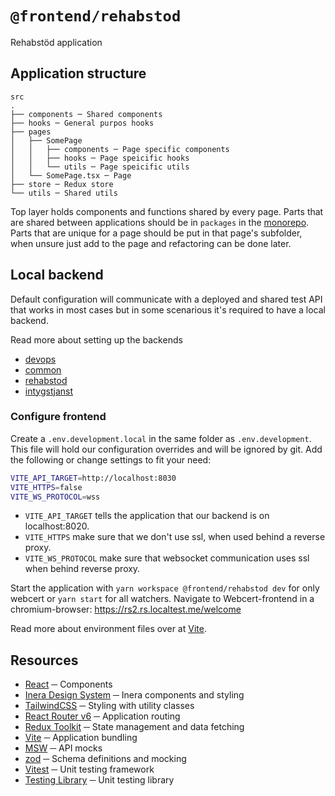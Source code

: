 # `@frontend/rehabstod`

Rehabstöd application

## Application structure

```text
src
.
├── components ─ Shared components
├── hooks ─ General purpos hooks
├── pages
│   ├── SomePage
│   │   ├── components ─ Page specific components
│   │   ├── hooks ─ Page speicific hooks
│   │   └── utils ─ Page speicific utils
│   └── SomePage.tsx ─ Page
├── store ─ Redux store
└── utils ─ Shared utils
```

Top layer holds components and functions shared by every page. Parts that are shared between applications should be in `packages` in the [monorepo](/README.md#repository-structure). Parts that are unique for a page should be put in that page's subfolder, when unsure just add to the page and refactoring can be done later.

## Local backend

Default configuration will communicate with a deployed and shared test API that works in most cases but in some scenarious it's required to have a local backend.

Read more about setting up the backends

- [devops](https://github.com/sklintyg/devops)
- [common](https://github.com/sklintyg/common)
- [rehabstod](https://github.com/sklintyg/rehabstod)
- [intygstjanst](https://github.com/sklintyg/intygstjanst)

### Configure frontend

Create a `.env.development.local` in the same folder as `.env.development`. This file will hold our configuration overrides and will be ignored by git. Add the following or change settings to fit your need:

```bash
VITE_API_TARGET=http://localhost:8030
VITE_HTTPS=false
VITE_WS_PROTOCOL=wss
```

- `VITE_API_TARGET` tells the application that our backend is on localhost:8020.
- `VITE_HTTPS` make sure that we don't use ssl, when used behind a reverse proxy.
- `VITE_WS_PROTOCOL` make sure that websocket communication uses ssl when behind reverse proxy.

Start the application with `yarn workspace @frontend/rehabstod dev` for only webcert or `yarn start` for all watchers. Navigate to Webcert-frontend in a chromium-browser: <https://rs2.rs.localtest.me/welcome>

Read more about environment files over at [Vite](https://vitejs.dev/guide/env-and-mode.html#env-files).

## Resources

- [React](https://react.dev/) ─ Components
- [Inera Design System](https://design.inera.se/) ─ Inera components and styling
- [TailwindCSS](https://tailwindcss.com/) ─ Styling with utility classes
- [React Router v6](https://reactrouter.com/en/main) ─ Application routing
- [Redux Toolkit](https://redux-toolkit.js.org/) ─ State management and data fetching
- [Vite](https://vitejs.dev/) ─ Application bundling
- [MSW](https://mswjs.io/) ─ API mocks
- [zod](https://zod.dev/) ─ Schema definitions and mocking
- [Vitest](https://vitest.dev/) ─ Unit testing framework
- [Testing Library](https://testing-library.com/) ─ Unit testing library

